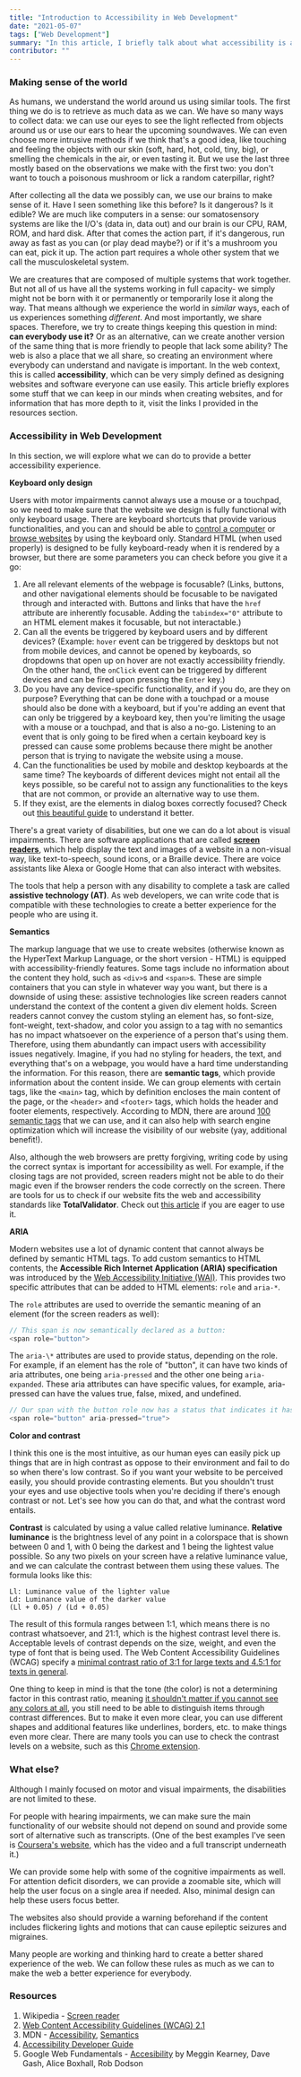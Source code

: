 ```yaml
---
title: "Introduction to Accessibility in Web Development"
date: "2021-05-07"
tags: ["Web Development"]
summary: "In this article, I briefly talk about what accessibility is and what we can do to make our websites more accessible as web developers."
contributor: ""
---
```


### Making sense of the world

As humans, we understand the world around us using similar tools. The first thing we do is to retrieve as much data as we can. We have so many ways to collect data: we can use our eyes to see the light reflected from objects around us or use our ears to hear the upcoming soundwaves. We can even choose more intrusive methods if we think that's a good idea, like touching and feeling the objects with our skin (soft, hard, hot, cold, tiny, big), or smelling the chemicals in the air, or even tasting it. But we use the last three mostly based on the observations we make with the first two: you don't want to touch a poisonous mushroom or lick a random caterpillar, right?

After collecting all the data we possibly can, we use our brains to make sense of it. Have I seen something like this before? Is it dangerous? Is it edible? We are much like computers in a sense: our somatosensory systems are like the I/O's (data in, data out) and our brain is our CPU, RAM, ROM, and hard disk. After that comes the action part, if it's dangerous, run away as fast as you can (or play dead maybe?) or if it's a mushroom you can eat, pick it up. The action part requires a whole other system that we call the musculoskeletal system.

We are creatures that are composed of multiple systems that work together. But not all of us have all the systems working in full capacity- we simply might not be born with it or permanently or temporarily lose it along the way. That means although we experience the world in _similar_ ways, each of us experiences something _different_. And most importantly, we share spaces. Therefore, we try to create things keeping this question in mind: **can everybody use it?** Or as an alternative, can we create another version of the same thing that is more friendly to people that lack some ability? The web is also a place that we all share, so creating an environment where everybody can understand and navigate is important. In the web context, this is called **accessibility**, which can be very simply defined as designing websites and software everyone can use easily. This article briefly explores some stuff that we can keep in our minds when creating websites, and for information that has more depth to it, visit the links I provided in the resources section.

### Accessibility in Web Development

In this section, we will explore what we can do to provide a better accessibility experience.

**Keyboard only design**

Users with motor impairments cannot always use a mouse or a touchpad, so we need to make sure that the website we design is fully functional with only keyboard usage. There are keyboard shortcuts that provide various functionalities, and you can and should be able to [control a computer](https://www.accessibility-developer-guide.com/knowledge/keyboard-only/controlling-a-computer/) or [browse websites](https://www.accessibility-developer-guide.com/knowledge/keyboard-only/browsing-websites/) by using the keyboard only. Standard HTML (when used properly) is designed to be fully keyboard-ready when it is rendered by a browser, but there are some parameters you can check before you give it a go:

1. Are all relevant elements of the webpage is focusable? (Links, buttons, and other navigational elements should be focusable to be navigated through and interacted with. Buttons and links that have the `href` attribute are inherently focusable. Adding the `tabindex="0"` attribute to an HTML element makes it focusable, but not interactable.)
2. Can all the events be triggered by keyboard users and by different devices? (Example: `hover` event can be triggered by desktops but not from mobile devices, and cannot be opened by keyboards, so dropdowns that open up on hover are not exactly accessibility friendly. On the other hand, the `onClick` event can be triggered by different devices and can be fired upon pressing the `Enter` key.)
3. Do you have any device-specific functionality, and if you do, are they on purpose? Everything that can be done with a touchpad or a mouse should also be done with a keyboard, but if you're adding an event that can only be triggered by a keyboard key, then you're limiting the usage with a mouse or a touchpad, and that is also a no-go. Listening to an event that is only going to be fired when a certain keyboard key is pressed can cause some problems because there might be another person that is trying to navigate the website using a mouse.
4. Can the functionalities be used by mobile and desktop keyboards at the same time? The keyboards of different devices might not entail all the keys possible, so be careful not to assign any functionalities to the keys that are not common, or provide an alternative way to use them.
5. If they exist, are the elements in dialog boxes correctly focused? Check out [this beautiful guide](https://www.accessibility-developer-guide.com/examples/widgets/dialog/) to understand it better.

There's a great variety of disabilities, but one we can do a lot about is visual impairments. There are software applications that are called **[screen readers](https://en.wikipedia.org/wiki/Screen_reader)**, which help display the text and images of a website in a non-visual way, like text-to-speech, sound icons, or a Braille device. There are voice assistants like Alexa or Google Home that can also interact with websites.

The tools that help a person with any disability to complete a task are called **assistive technology (AT)**. As web developers, we can write code that is compatible with these technologies to create a better experience for the people who are using it.

**Semantics**

The markup language that we use to create websites (otherwise known as the HyperText Markup Language, or the short version - HTML) is equipped with accessibility-friendly features. Some tags include no information about the content they hold, such as `<div>`s and `<span>`s. These are simple containers that you can style in whatever way you want, but there is a downside of using these: assistive technologies like screen readers cannot understand the context of the content a given div element holds. Screen readers cannot convey the custom styling an element has, so font-size, font-weight, text-shadow, and color you assign to a tag with no semantics has no impact whatsoever on the experience of a person that's using them. Therefore, using them abundantly can impact users with accessibility issues negatively. Imagine, if you had no styling for headers, the text, and everything that's on a webpage, you would have a hard time understanding the information. For this reason, there are **semantic tags**, which provide information about the content inside. We can group elements with certain tags, like the `<main>` tag, which by definition encloses the main content of the page, or the `<header>` and `<footer>` tags, which holds the header and footer elements, respectively. According to MDN, there are around [100 semantic tags](https://developer.mozilla.org/en-US/docs/Web/HTML/Element) that we can use, and it can also help with search engine optimization which will increase the visibility of our website (yay, additional benefit!).

Also, although the web browsers are pretty forgiving, writing code by using the correct syntax is important for accessibility as well. For example, if the closing tags are not provided, screen readers might not be able to do their magic even if the browser renders the code correctly on the screen. There are tools for us to check if our website fits the web and accessibility standards like **TotalValidator**. Check out [this article](https://www.accessibility-developer-guide.com/setup/helper-tools/totalvalidator/) if you are eager to use it.

**ARIA**

Modern websites use a lot of dynamic content that cannot always be defined by semantic HTML tags. To add custom semantics to HTML contents, the **Accessible Rich Internet Application (ARIA) specification** was introduced by the [Web Accessibility Initiative (WAI)](https://www.w3.org/WAI/). This provides two specific attributes that can be added to HTML elements: `role` and `aria-*`.

The `role` attributes are used to override the semantic meaning of an element (for the screen readers as well):

```javascript
// This span is now semantically declared as a button:
<span role="button">
```

The `aria-\*` attributes are used to provide status, depending on the role. For example, if an element has the role of "button", it can have two kinds of aria attributes, one being `aria-pressed` and the other one being `aria-expanded`. These aria attributes can have specific values, for example, aria-pressed can have the values true, false, mixed, and undefined.

```javascript
// Our span with the button role now has a status that indicates it has been pressed:
<span role="button" aria-pressed="true">
```

**Color and contrast**

I think this one is the most intuitive, as our human eyes can easily pick up things that are in high contrast as oppose to their environment and fail to do so when there's low contrast. So if you want your website to be perceived easily, you should provide contrasting elements. But you shouldn't trust your eyes and use objective tools when you're deciding if there's enough contrast or not. Let's see how you can do that, and what the contrast word entails.

**Contrast** is calculated by using a value called relative luminance. **Relative luminance** is the brightness level of any point in a colorspace that is shown between 0 and 1, with 0 being the darkest and 1 being the lightest value possible. So any two pixels on your screen have a relative luminance value, and we can calculate the contrast between them using these values. The formula looks like this:

```
Ll: Luminance value of the lighter value
Ld: Luminance value of the darker value
(Ll + 0.05) / (Ld + 0.05)
```

The result of this formula ranges between 1:1, which means there is no contrast whatsoever, and 21:1, which is the highest contrast level there is. Acceptable levels of contrast depends on the size, weight, and even the type of font that is being used. The Web Content Accessibility Guidelines (WCAG) specify a [minimal contrast ratio of 3:1 for large texts and 4.5:1 for texts in general](https://www.w3.org/TR/WCAG21/#contrast-minimum).

One thing to keep in mind is that the tone (the color) is not a determining factor in this contrast ratio, meaning [it shouldn't matter if you cannot see any colors at all](https://www.accessibility-developer-guide.com/knowledge/colours-and-contrast/colour-is-not-enough/), you still need to be able to distinguish items through contrast differences. But to make it even more clear, you can use different shapes and additional features like underlines, borders, etc. to make things even more clear. There are many tools you can use to check the contrast levels on a website, such as this [Chrome extension](https://chrome.google.com/webstore/detail/colour-contrast-checker/nmmjeclfkgjdomacpcflgdkgpphpmnfe).

### What else?

Although I mainly focused on motor and visual impairments, the disabilities are not limited to these.

For people with hearing impairments, we can make sure the main functionality of our website should not depend on sound and provide some sort of alternative such as transcripts. (One of the best examples I've seen is [Coursera's website](https://coursera.community/study-tips-6/lecture-slides-transcripts-10392), which has the video and a full transcript underneath it.)

We can provide some help with some of the cognitive impairments as well. For attention deficit disorders, we can provide a zoomable site, which will help the user focus on a single area if needed. Also, minimal design can help these users focus better.

The websites also should provide a warning beforehand if the content includes flickering lights and motions that can cause epileptic seizures and migraines.

Many people are working and thinking hard to create a better shared experience of the web. We can follow these rules as much as we can to make the web a better experience for everybody.

### Resources

1. Wikipedia - [Screen reader](https://en.wikipedia.org/wiki/Screen_reader)
2. [Web Content Accessibility Guidelines (WCAG) 2.1](https://www.w3.org/TR/WCAG21/)
3. MDN - [Accessibility](https://developer.mozilla.org/en-US/docs/Learn/Accessibility), [Semantics](https://developer.mozilla.org/en-US/docs/Glossary/Semantics)
4. [Accessibility Developer Guide](https://www.accessibility-developer-guide.com/)
5. Google Web Fundamentals - [Accesibility](https://developers.google.com/web/fundamentals/accessibility) by Meggin Kearney, Dave Gash, Alice Boxhall, Rob Dodson
